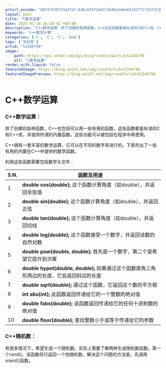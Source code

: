 ```yaml
---
arturl_encode: "68747470733a2f2f:626c6f672e6373646e2e6e65742f71715f3238373936333435:2f61727469636c652f64657461696c732f3531323436373938"
layout: post
title: "C数学运算"
date: 2023-01-18 16:19:42 +08:00
description: "C++数学运算：除了创建的各种函数，C++这些函数都是标准的C和C++库，C++拥有"
keywords: "c++数学计算"
categories: ['C', 'C', 'C', 'And']
tags: ['无标签']
artid: "51246798"
image:
    path: https://api.vvhan.com/api/bing?rand=sj&artid=51246798
    alt: "C数学运算"
render_with_liquid: false
featuredImage: https://bing.ee123.net/img/rand?artid=51246798
featuredImagePreview: https://bing.ee123.net/img/rand?artid=51246798
---
```


# C++数学运算

### C++数学运算：

除了创建的各种函数，C++也包括可以用一些有用的函数。这些函数都是标准的C和C++库，并提供所谓的内置函数。这些功能可以被包括在程序中再使用。

C++拥有一套丰富的数学运算，它可以在不同的数字来进行的。下表列出了一些有用的内置在C++中提供的数学函数。

利用这些函数需要包括数学头文件 <cmath>.

| S.N. | 函数及用途 |
| --- | --- |
| 1 | **double cos(double);**   这个函数计算角度（如double），并返回余弦值 |
| 2 | **double sin(double);**   这个函数计算角度（如double），并返回正弦 |
| 3 | **double tan(double);**   这个函数计算角度（如double），并返回切线 |
| 4 | **double log(double);**   这个函数接受一个数字，并返回该数的自然对数 |
| 5 | **double pow(double, double);**   首先是一个数字，第二个是希望它提升到次幂 |
| 6 | **double hypot(double, double);**   如果通过这个函数直角三角形两边的长度，它会返回斜边的长度 |
| 7 | **double sqrt(double);**   通过这个函数，它返回这个数的平方根 |
| 8 | **int abs(int);**   此函数返回传递给它的一个整数的绝对值 |
| 9 | **double fabs(double);**   该函数返回传递给它的任何十进制数的绝对值 |
| 10 | **double floor(double);**   查找整数小于或等于传递给它的参数 |

### C++随机数：

有很多情况下，希望生成一个随机数。实际上需要了解两种生成随机数函数。第一个rand()，该函数将只返回一个伪随机数。解决这个问题的方法是，先调用srand()函数。